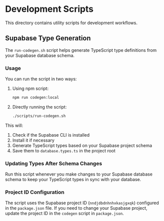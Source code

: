 # Development Scripts

This directory contains utility scripts for development workflows.

## Supabase Type Generation

The `run-codegen.sh` script helps generate TypeScript type definitions from your Supabase database schema.

### Usage

You can run the script in two ways:

1. Using npm script:
   ```bash
   npm run codegen:local
   ```

2. Directly running the script:
   ```bash
   ./scripts/run-codegen.sh
   ```

This will:
1. Check if the Supabase CLI is installed
2. Install it if necessary
3. Generate TypeScript types based on your Supabase project schema
4. Save them to `database.types.ts` in the project root

### Updating Types After Schema Changes

Run this script whenever you make changes to your Supabase database schema to keep your TypeScript types in sync with your database.

### Project ID Configuration

The script uses the Supabase project ID (`nndjdbdnhnhxkasjgxqk`) configured in the `package.json` file. If you need to change your Supabase project, update the project ID in the `codegen` script in `package.json`.